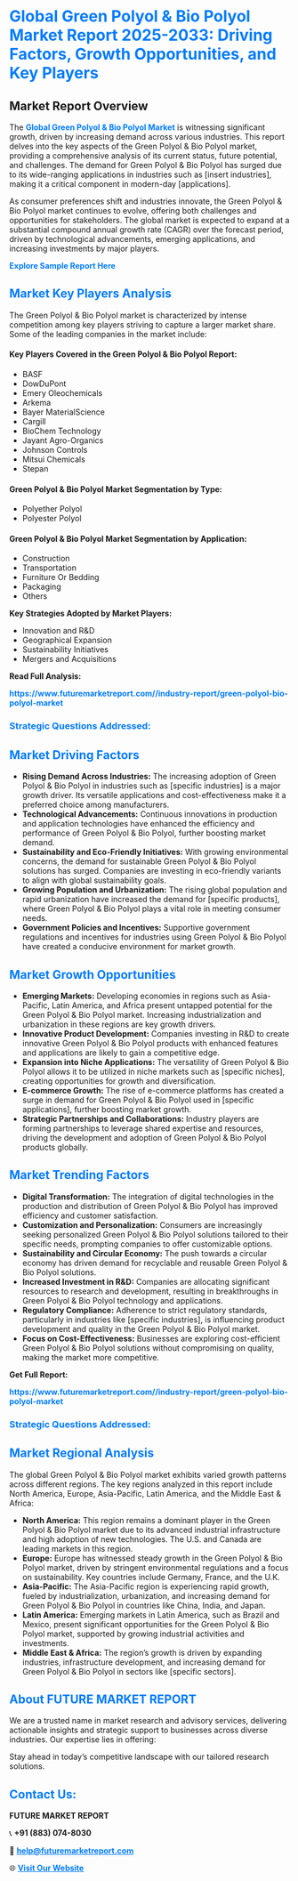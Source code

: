 <h1 style="color: #007BFF;">Global Green Polyol & Bio Polyol Market Report 2025-2033: Driving Factors, Growth Opportunities, and Key Players</h1>

<section id="overview">
<h2>Market Report Overview</h2>
<p>The <a href="https://www.futuremarketreport.com//industry-report/green-polyol-bio-polyol-market" style="color: #007BFF; text-decoration: none;"><strong>Global Green Polyol & Bio Polyol Market</strong></a> is witnessing significant growth, driven by increasing demand across various industries. This report delves into the key aspects of the Green Polyol & Bio Polyol market, providing a comprehensive analysis of its current status, future potential, and challenges. The demand for Green Polyol & Bio Polyol has surged due to its wide-ranging applications in industries such as [insert industries], making it a critical component in modern-day [applications].</p>
<p>As consumer preferences shift and industries innovate, the Green Polyol & Bio Polyol market continues to evolve, offering both challenges and opportunities for stakeholders. The global market is expected to expand at a substantial compound annual growth rate (CAGR) over the forecast period, driven by technological advancements, emerging applications, and increasing investments by major players.</p>
</section>

<section id="overview">
<p><a href="https://www.futuremarketreport.com//request-sample/reportId=61766" style="color: #007BFF; text-decoration: none;"><strong>Explore Sample Report Here</strong></a></p>
</section>

<section id="key-players">
<h2 style="color: #007BFF;">Market Key Players Analysis</h2>
<p>The Green Polyol & Bio Polyol market is characterized by intense competition among key players striving to capture a larger market share. Some of the leading companies in the market include:</p>
<h4>Key Players Covered in the Green Polyol & Bio Polyol Report:</h4>
<ul><li>BASF</li><li>DowDuPont</li><li>Emery Oleochemicals</li><li>Arkema</li><li>Bayer MaterialScience</li><li>Cargill</li><li>BioChem Technology</li><li>Jayant Agro-Organics</li><li>Johnson Controls</li><li>Mitsui Chemicals</li><li>Stepan</li></ul>
<h4>Green Polyol & Bio Polyol Market Segmentation by Type:</h4>
<ul><li>Polyether Polyol</li><li>Polyester Polyol</li></ul>

<h4>Green Polyol & Bio Polyol Market Segmentation by Application:</h4>
<ul><li>Construction</li><li>Transportation</li><li>Furniture Or Bedding</li><li>Packaging</li><li>Others</li></ul>
<p><strong>Key Strategies Adopted by Market Players:</strong></p>
<ul>
<li>Innovation and R&D</li>
<li>Geographical Expansion</li>
<li>Sustainability Initiatives</li>
<li>Mergers and Acquisitions</li>
</ul>
</section>

<section>
<p><strong>Read Full Analysis: </strong></p><a href="https://www.futuremarketreport.com//industry-report/green-polyol-bio-polyol-market" style="color: #007BFF; text-decoration: none;"><strong>https://www.futuremarketreport.com//industry-report/green-polyol-bio-polyol-market</strong></a>
<h3 style="color: #007BFF;">Strategic Questions Addressed:</h3>
</section>

<section id="driving-factors">
<h2 style="color: #007BFF;">Market Driving Factors</h2>
<ul>
<li><strong>Rising Demand Across Industries:</strong> The increasing adoption of Green Polyol & Bio Polyol in industries such as [specific industries] is a major growth driver. Its versatile applications and cost-effectiveness make it a preferred choice among manufacturers.</li>
<li><strong>Technological Advancements:</strong> Continuous innovations in production and application technologies have enhanced the efficiency and performance of Green Polyol & Bio Polyol, further boosting market demand.</li>
<li><strong>Sustainability and Eco-Friendly Initiatives:</strong> With growing environmental concerns, the demand for sustainable Green Polyol & Bio Polyol solutions has surged. Companies are investing in eco-friendly variants to align with global sustainability goals.</li>
<li><strong>Growing Population and Urbanization:</strong> The rising global population and rapid urbanization have increased the demand for [specific products], where Green Polyol & Bio Polyol plays a vital role in meeting consumer needs.</li>
<li><strong>Government Policies and Incentives:</strong> Supportive government regulations and incentives for industries using Green Polyol & Bio Polyol have created a conducive environment for market growth.</li>
</ul>
</section>

<section id="growth-opportunities">
<h2 style="color: #007BFF;">Market Growth Opportunities</h2>
<ul>
<li><strong>Emerging Markets:</strong> Developing economies in regions such as Asia-Pacific, Latin America, and Africa present untapped potential for the Green Polyol & Bio Polyol market. Increasing industrialization and urbanization in these regions are key growth drivers.</li>
<li><strong>Innovative Product Development:</strong> Companies investing in R&D to create innovative Green Polyol & Bio Polyol products with enhanced features and applications are likely to gain a competitive edge.</li>
<li><strong>Expansion into Niche Applications:</strong> The versatility of Green Polyol & Bio Polyol allows it to be utilized in niche markets such as [specific niches], creating opportunities for growth and diversification.</li>
<li><strong>E-commerce Growth:</strong> The rise of e-commerce platforms has created a surge in demand for Green Polyol & Bio Polyol used in [specific applications], further boosting market growth.</li>
<li><strong>Strategic Partnerships and Collaborations:</strong> Industry players are forming partnerships to leverage shared expertise and resources, driving the development and adoption of Green Polyol & Bio Polyol products globally.</li>
</ul>
</section>

<section id="trending-factors">
<h2 style="color: #007BFF;">Market Trending Factors</h2>
<ul>
<li><strong>Digital Transformation:</strong> The integration of digital technologies in the production and distribution of Green Polyol & Bio Polyol has improved efficiency and customer satisfaction.</li>
<li><strong>Customization and Personalization:</strong> Consumers are increasingly seeking personalized Green Polyol & Bio Polyol solutions tailored to their specific needs, prompting companies to offer customizable options.</li>
<li><strong>Sustainability and Circular Economy:</strong> The push towards a circular economy has driven demand for recyclable and reusable Green Polyol & Bio Polyol solutions.</li>
<li><strong>Increased Investment in R&D:</strong> Companies are allocating significant resources to research and development, resulting in breakthroughs in Green Polyol & Bio Polyol technology and applications.</li>
<li><strong>Regulatory Compliance:</strong> Adherence to strict regulatory standards, particularly in industries like [specific industries], is influencing product development and quality in the Green Polyol & Bio Polyol market.</li>
<li><strong>Focus on Cost-Effectiveness:</strong> Businesses are exploring cost-efficient Green Polyol & Bio Polyol solutions without compromising on quality, making the market more competitive.</li>
</ul>
</section>

<section>
<p><strong>Get Full Report: </strong></p><a href="https://www.futuremarketreport.com//industry-report/green-polyol-bio-polyol-market" style="color: #007BFF; text-decoration: none;"><strong>https://www.futuremarketreport.com//industry-report/green-polyol-bio-polyol-market</strong></a>
<h3 style="color: #007BFF;">Strategic Questions Addressed:</h3>
</section>


<section id="regional-analysis">
<h2 style="color: #007BFF;">Market Regional Analysis</h2>
<p>The global Green Polyol & Bio Polyol market exhibits varied growth patterns across different regions. The key regions analyzed in this report include North America, Europe, Asia-Pacific, Latin America, and the Middle East & Africa:</p>
<ul>
<li><strong>North America:</strong> This region remains a dominant player in the Green Polyol & Bio Polyol market due to its advanced industrial infrastructure and high adoption of new technologies. The U.S. and Canada are leading markets in this region.</li>
<li><strong>Europe:</strong> Europe has witnessed steady growth in the Green Polyol & Bio Polyol market, driven by stringent environmental regulations and a focus on sustainability. Key countries include Germany, France, and the U.K.</li>
<li><strong>Asia-Pacific:</strong> The Asia-Pacific region is experiencing rapid growth, fueled by industrialization, urbanization, and increasing demand for Green Polyol & Bio Polyol in countries like China, India, and Japan.</li>
<li><strong>Latin America:</strong> Emerging markets in Latin America, such as Brazil and Mexico, present significant opportunities for the Green Polyol & Bio Polyol market, supported by growing industrial activities and investments.</li>
<li><strong>Middle East & Africa:</strong> The region’s growth is driven by expanding industries, infrastructure development, and increasing demand for Green Polyol & Bio Polyol in sectors like [specific sectors].</li>
</ul>
</section>

<footer>
<h2 style="color: #007BFF;">About FUTURE MARKET REPORT</h2>
<p>We are a trusted name in market research and advisory services, delivering actionable insights and strategic support to businesses across diverse industries. Our expertise lies in offering:</p>

<p>Stay ahead in today’s competitive landscape with our tailored research solutions.</p>

<h2 style="color: #007BFF;">Contact Us:</h2>
<p><strong>FUTURE MARKET REPORT</strong></p>
<p>📞 <strong>+91 (883) 074-8030</strong></p>
<p>📧 <strong><a href="mailto:help@futuremarketreport.com" style="color: #007BFF;">help@futuremarketreport.com</a></strong></p>
<p>🌐 <strong><a href="https://www.futuremarketreport.com/" style="color: #007BFF;">Visit Our Website</a></strong></p>
</footer>